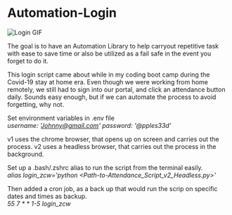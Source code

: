 # Automation-Login
![Login GIF](https://media.giphy.com/media/kEhjZr7aMUoVVV3eOt/giphy.gif)  

The goal is to have an Automation Library to help carryout repetitive task with ease to save time or also be utilized as a fail safe in the event you forget to do it.

This login script came about while in my coding boot camp during the Covid-19 stay at home era. Even though we were working from home remotely, we still had to sign into our portal, and click an attendance button daily. Sounds easy enough, but if we can automate the process to avoid forgetting, why not.

Set environment variables in .env file  
*username: 'Johnny@gmail.com'*
*password: '@pples33d'*  

v1 uses the chrome browser, that opens up on screen and carries out the process.
v2 uses a headless browser, that carries out the process in the background.

Set up a .bash/.zshrc alias to run the script from the terminal easily.  
*alias login_zcw='python <Path-to-Attendance_Script_v2_Headless.py>'*

Then added a cron job, as a back up that would run the scrip on specific dates and times as backup.  
*55 7 * * 1-5 login_zcw*
